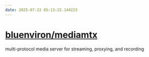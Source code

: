 ```yaml
---
date: 2025-07-22 05:13:22.144223
---
```


# [bluenviron/mediamtx](https://github.com/bluenviron/mediamtx)

multi-protocol media server for streaming, proxying, and recording